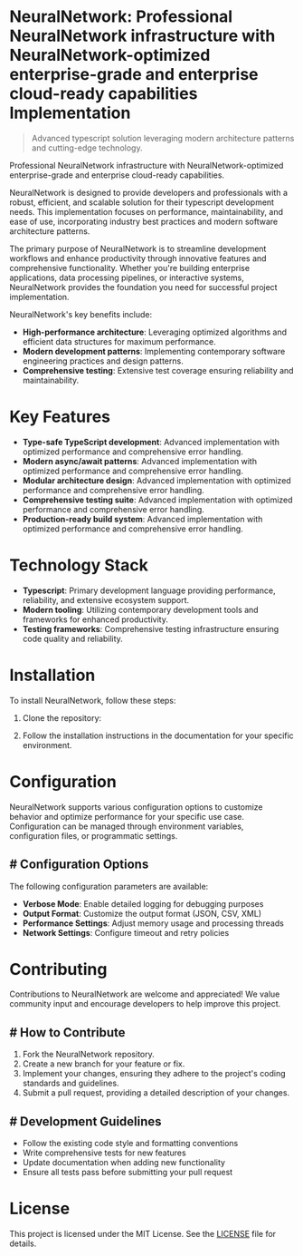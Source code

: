 <!-- fallback_NeuralNetwork_20250824113316_37870 -->

# NeuralNetwork: Professional NeuralNetwork infrastructure with NeuralNetwork-optimized enterprise-grade and enterprise cloud-ready capabilities Implementation
> Advanced typescript solution leveraging modern architecture patterns and cutting-edge technology.

Professional NeuralNetwork infrastructure with NeuralNetwork-optimized enterprise-grade and enterprise cloud-ready capabilities.

NeuralNetwork is designed to provide developers and professionals with a robust, efficient, and scalable solution for their typescript development needs. This implementation focuses on performance, maintainability, and ease of use, incorporating industry best practices and modern software architecture patterns.

The primary purpose of NeuralNetwork is to streamline development workflows and enhance productivity through innovative features and comprehensive functionality. Whether you're building enterprise applications, data processing pipelines, or interactive systems, NeuralNetwork provides the foundation you need for successful project implementation.

NeuralNetwork's key benefits include:

* **High-performance architecture**: Leveraging optimized algorithms and efficient data structures for maximum performance.
* **Modern development patterns**: Implementing contemporary software engineering practices and design patterns.
* **Comprehensive testing**: Extensive test coverage ensuring reliability and maintainability.

# Key Features

* **Type-safe TypeScript development**: Advanced implementation with optimized performance and comprehensive error handling.
* **Modern async/await patterns**: Advanced implementation with optimized performance and comprehensive error handling.
* **Modular architecture design**: Advanced implementation with optimized performance and comprehensive error handling.
* **Comprehensive testing suite**: Advanced implementation with optimized performance and comprehensive error handling.
* **Production-ready build system**: Advanced implementation with optimized performance and comprehensive error handling.

# Technology Stack

* **Typescript**: Primary development language providing performance, reliability, and extensive ecosystem support.
* **Modern tooling**: Utilizing contemporary development tools and frameworks for enhanced productivity.
* **Testing frameworks**: Comprehensive testing infrastructure ensuring code quality and reliability.

# Installation

To install NeuralNetwork, follow these steps:

1. Clone the repository:


2. Follow the installation instructions in the documentation for your specific environment.

# Configuration

NeuralNetwork supports various configuration options to customize behavior and optimize performance for your specific use case. Configuration can be managed through environment variables, configuration files, or programmatic settings.

## # Configuration Options

The following configuration parameters are available:

* **Verbose Mode**: Enable detailed logging for debugging purposes
* **Output Format**: Customize the output format (JSON, CSV, XML)
* **Performance Settings**: Adjust memory usage and processing threads
* **Network Settings**: Configure timeout and retry policies

# Contributing

Contributions to NeuralNetwork are welcome and appreciated! We value community input and encourage developers to help improve this project.

## # How to Contribute

1. Fork the NeuralNetwork repository.
2. Create a new branch for your feature or fix.
3. Implement your changes, ensuring they adhere to the project's coding standards and guidelines.
4. Submit a pull request, providing a detailed description of your changes.

## # Development Guidelines

* Follow the existing code style and formatting conventions
* Write comprehensive tests for new features
* Update documentation when adding new functionality
* Ensure all tests pass before submitting your pull request

# License

This project is licensed under the MIT License. See the [LICENSE](https://github.com/Jennifercruz23/NeuralNetwork/blob/main/LICENSE) file for details.

